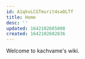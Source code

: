 ```yaml
---
id: A1qkvLCGTmurit4saOLTf
title: Home
desc: ''
updated: 1642102685008
created: 1642102602836
---
```


Welcome to kachvame's wiki.